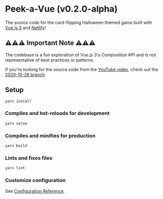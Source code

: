 # Peek-a-Vue (v0.2.0-alpha)

The source code for the card-flipping Halloween themed game built with [Vue.js 3](https://v3.vuejs.org) and [Netlify](https://www.netlify.com/?utm_source=github&utm_medium=peekavue-bh&utm_campaign=devex)!

## ⚠️⚠️⚠️ Important Note ⚠️⚠️⚠️

The codebase is a fun exploration of Vue.js 3's Composition API and is not representative of best practices or patterns.

If you're looking for the source code from the [YouTube video](https://www.youtube.com/watch?v=WQa9-4K3me4), check out the [2020-10-28 branch](https://github.com/bencodezen/peek-a-vue/tree/2020-10-28).

## Setup

```
yarn install
```

### Compiles and hot-reloads for development

```
yarn serve
```

### Compiles and minifies for production

```
yarn build
```

### Lints and fixes files

```
yarn lint
```

### Customize configuration

See [Configuration Reference](https://cli.vuejs.org/config/).
